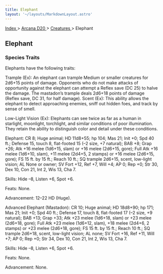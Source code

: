 ```yaml
---
title: Elephant
layout: '~/layouts/MarkdownLayout.astro'
---
```


[ Index ](/) > [ Arcana D20 ](/arcana.d20.srd) > [ Creatures ](/arcana.d20.srd/creatures) > Elephant

##  Elephant

###  Species Traits

Elephants have the following traits:

Trample (Ex): An elephant can trample Medium or smaller creatures for 2d6+15
points of damage. Opponents who do not make attacks of opportunity against the
elephant can attempt a Reflex save (DC 25) to halve the damage. The mastadon’s
trample deals 2d6+18 points of damage (Reflex save, DC 31, for half damage).
Scent (Ex): This ability allows the elephant to detect approaching enemies,
sniff out hidden foes, and track by sense of smell.

Low-Light Vision (Ex): Elephants can see twice as far as a human in starlight,
moonlight, torchlight, and similar conditions of poor illumination. They
retain the ability to distinguish color and detail under these conditions.

Elephant: CR 8; Huge animal; HD 11d8+55; hp 104; Mas 21; Init +0; Spd 40 ft.;
Defense 15, touch 8, flat-footed 15 (–2 size, +7 natural); BAB +8; Grap +26;
Atk +16 melee (1d6+15, slam) or +16 melee (2d6+15, gore); Full Atk +16 melee
(1d6+10, slam), +11 melee (2d4+5, 2 stamps) or +16 melee (2d6+15, gore); FS 15
ft. by 15 ft.; Reach 10 ft.; SQ trample 2d6+15, scent, low-light vision; AL
None or owner; SV Fort +12, Ref +7, Will +4; AP 0; Rep +0; Str 30, Dex 10, Con
21, Int 2, Wis 13, Cha 7.

Skills: Hide –8, Listen +6, Spot +6.

Feats: None.

Advancement: 12–22 HD (Huge).

Advanced Elephant (Mastadon): CR 10; Huge animal; HD 18d8+90; hp 171; Mas 21;
Init +0; Spd 40 ft.; Defense 17, touch 8, flat-footed 17 (–2 size, +9
natural); BAB +13; Grap +33; Atk +23 melee (1d6+18, slam) or +23 melee
(2d6+18, gore); Full Atk +23 melee (1d6+12, slam), +18 melee (2d4+6, 2 stamps)
or +23 melee (2d6+18, gore); FS 15 ft. by 15 ft.; Reach 10 ft.; SQ trample
2d6+18, scent, low-light vision; AL none; SV Fort +16, Ref +11, Will +7; AP 0;
Rep +0; Str 34, Dex 10, Con 21, Int 2, Wis 13, Cha 7.

Skills: Hide –8, Listen +6, Spot +6.

Feats: None.

Advancement: None.

